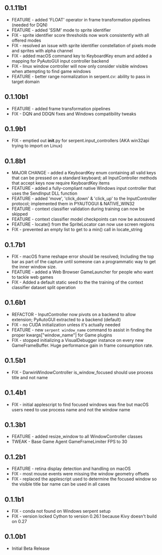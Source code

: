 ## 0.1.11b1

* FEATURE - added 'FLOAT' operator in frame transformation pipelines (needed for DQN)
* FEATURE - added 'SSIM' mode to sprite identifier
* FIX - sprite identifier score thresholds now work consistently with all offered modes
* FIX - resolved an issue with sprite identifier constellation of pixels mode and sprites with alpha channel
* FIX - added macOS command key to KeyboardKey enum and added a mapping for PyAutoGUI input controller backend
* FIX - linux window controller will now only consider visible windows when attempting to find game windows
* FEATURE - better range normalization in serpent.cv: ability to pass in target domain

## 0.1.10b1

* FEATURE - added frame transformation pipelines
* FIX - DQN and DDQN fixes and Windows compatibility tweaks

## 0.1.9b1

* FIX - emptied out __init__.py for serpent.input_controllers (AKA win32api trying to import on Linux)

## 0.1.8b1

* MAJOR CHANGE - added a KeyboardKey enum containing all valid keys that can be pressed on a standard keyboard; all InputController methods that accept keys now require KeyboardKey items
* FEATURE - added a fully-compliant native Windows input controller that uses the SendInput DLL function
* FEATURE - added 'move', 'click_down' & 'click_up' to the InputController protocol; implemented them in PYAUTOGUI & NATIVE_WIN32
* FEATURE - context classifier validation during training can now be skipped
* FEATURE - context classifier model checkpoints can now be autosaved
* FEATURE - locate() from the SpriteLocator can now use screen regions
* FIX - prevented an empty list to get to a min() call in locate_string

## 0.1.7b1

* FIX - macOS frame reshape error should be resolved; Including the top bar as part of the capture until someone can a programmatic way to get the inner window size.
* FEATURE - added a Web Browser GameLauncher for people who want to tackle web games
* FIX - Added a default static seed to the the training of the context classifier dataset split operation

## 0.1.6b1

* REFACTOR - InputController now pivots on a backend to allow extension; PyAutoGUI extracted to a backend (default)
* FIX - no CUDA initialization unless it's actually needed
* FEATURE - new `serpent window_name` command to assist in finding the proper kwargs["window_name"] for Game plugins
* FIX - stopped initializing a VisualDebugger instance on every new GameFrameBuffer. Huge performance gain in frame consumption rate.

## 0.1.5b1

* FIX - DarwinWindowController is_window_focused should use process title and not name

## 0.1.4b1

* FIX - initial applescript to find focused windows was fine but macOS users need to use process name and not the window name

## 0.1.3b1

* FEATURE - added resize_window to all WindowController classes
* TWEAK - Base Game Agent GameFrameLimiter FPS to 30

## 0.1.2b1

* FEATURE - retina display detection and handling on macOS
* FIX - most mouse events were missing the window geometry offsets
* FIX - replaced the applescript used to determine the focused window so the visible title bar name can be used in all cases

## 0.1.1b1

* FIX - conda not found on Windows serpent setup
* FIX - version locked Cython to version 0.26.1 because Kivy doesn't build on 0.27

## 0.1.0b1

* Initial Beta Release